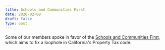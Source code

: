 ```yaml
---
title: Schools and Communities First
date: 2020-02-08
draft: false
Type: post
---
```


Some of our members spoke in favor of the [Schools and Communities First], which
aims to fix a loophole in California's Property Tax code.

[Schools and Communities First]:https://www.schoolsandcommunitiesfirst.org/